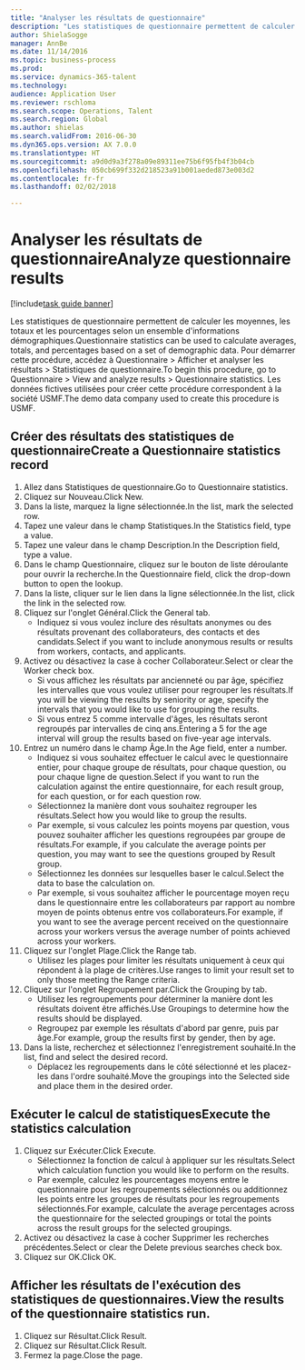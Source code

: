 ```yaml
--- 
title: "Analyser les résultats de questionnaire"
description: "Les statistiques de questionnaire permettent de calculer les moyennes, les totaux et les pourcentages selon un ensemble d'informations démographiques."
author: ShielaSogge
manager: AnnBe
ms.date: 11/14/2016
ms.topic: business-process
ms.prod: 
ms.service: dynamics-365-talent
ms.technology: 
audience: Application User
ms.reviewer: rschloma
ms.search.scope: Operations, Talent
ms.search.region: Global
ms.author: shielas
ms.search.validFrom: 2016-06-30
ms.dyn365.ops.version: AX 7.0.0
ms.translationtype: HT
ms.sourcegitcommit: a9d0d9a3f278a09e89311ee75b6f95fb4f3b04cb
ms.openlocfilehash: 050cb699f332d218523a91b001aeded873e003d2
ms.contentlocale: fr-fr
ms.lasthandoff: 02/02/2018

---
```

# <a name="analyze-questionnaire-results"></a><span data-ttu-id="b0523-103">Analyser les résultats de questionnaire</span><span class="sxs-lookup"><span data-stu-id="b0523-103">Analyze questionnaire results</span></span>

[!include[task guide banner](../../includes/task-guide-banner.md)]

<span data-ttu-id="b0523-104">Les statistiques de questionnaire permettent de calculer les moyennes, les totaux et les pourcentages selon un ensemble d'informations démographiques.</span><span class="sxs-lookup"><span data-stu-id="b0523-104">Questionnaire statistics can be used to calculate averages, totals, and percentages based on a set of demographic data.</span></span> <span data-ttu-id="b0523-105">Pour démarrer cette procédure, accédez à Questionnaire > Afficher et analyser les résultats > Statistiques de questionnaire.</span><span class="sxs-lookup"><span data-stu-id="b0523-105">To begin this procedure, go to Questionnaire > View and analyze results > Questionnaire statistics.</span></span> <span data-ttu-id="b0523-106">Les données fictives utilisées pour créer cette procédure correspondent à la société USMF.</span><span class="sxs-lookup"><span data-stu-id="b0523-106">The demo data company used to create this procedure is USMF.</span></span>


## <a name="create-a-questionnaire-statistics-record"></a><span data-ttu-id="b0523-107">Créer des résultats des statistiques de questionnaire</span><span class="sxs-lookup"><span data-stu-id="b0523-107">Create a Questionnaire statistics record</span></span>
1. <span data-ttu-id="b0523-108">Allez dans Statistiques de questionnaire.</span><span class="sxs-lookup"><span data-stu-id="b0523-108">Go to Questionnaire statistics.</span></span>
2. <span data-ttu-id="b0523-109">Cliquez sur Nouveau.</span><span class="sxs-lookup"><span data-stu-id="b0523-109">Click New.</span></span>
3. <span data-ttu-id="b0523-110">Dans la liste, marquez la ligne sélectionnée.</span><span class="sxs-lookup"><span data-stu-id="b0523-110">In the list, mark the selected row.</span></span>
4. <span data-ttu-id="b0523-111">Tapez une valeur dans le champ Statistiques.</span><span class="sxs-lookup"><span data-stu-id="b0523-111">In the Statistics field, type a value.</span></span>
5. <span data-ttu-id="b0523-112">Tapez une valeur dans le champ Description.</span><span class="sxs-lookup"><span data-stu-id="b0523-112">In the Description field, type a value.</span></span>
6. <span data-ttu-id="b0523-113">Dans le champ Questionnaire, cliquez sur le bouton de liste déroulante pour ouvrir la recherche.</span><span class="sxs-lookup"><span data-stu-id="b0523-113">In the Questionnaire field, click the drop-down button to open the lookup.</span></span>
7. <span data-ttu-id="b0523-114">Dans la liste, cliquer sur le lien dans la ligne sélectionnée.</span><span class="sxs-lookup"><span data-stu-id="b0523-114">In the list, click the link in the selected row.</span></span>
8. <span data-ttu-id="b0523-115">Cliquez sur l'onglet Général.</span><span class="sxs-lookup"><span data-stu-id="b0523-115">Click the General tab.</span></span>
    * <span data-ttu-id="b0523-116">Indiquez si vous voulez inclure des résultats anonymes ou des résultats provenant des collaborateurs, des contacts et des candidats.</span><span class="sxs-lookup"><span data-stu-id="b0523-116">Select if you want to include anonymous results or results from workers, contacts, and applicants.</span></span>  
9. <span data-ttu-id="b0523-117">Activez ou désactivez la case à cocher Collaborateur.</span><span class="sxs-lookup"><span data-stu-id="b0523-117">Select or clear the Worker check box.</span></span>
    * <span data-ttu-id="b0523-118">Si vous affichez les résultats par ancienneté ou par âge, spécifiez les intervalles que vous voulez utiliser pour regrouper les résultats.</span><span class="sxs-lookup"><span data-stu-id="b0523-118">If you will be viewing the results by seniority or age, specify the intervals that you would like to use for grouping the results.</span></span>  
    * <span data-ttu-id="b0523-119">Si vous entrez 5 comme intervalle d'âges, les résultats seront regroupés par intervalles de cinq ans.</span><span class="sxs-lookup"><span data-stu-id="b0523-119">Entering a 5 for the age interval will group the results based on five-year age intervals.</span></span>  
10. <span data-ttu-id="b0523-120">Entrez un numéro dans le champ Âge.</span><span class="sxs-lookup"><span data-stu-id="b0523-120">In the Age field, enter a number.</span></span>
    * <span data-ttu-id="b0523-121">Indiquez si vous souhaitez effectuer le calcul avec le questionnaire entier, pour chaque groupe de résultats, pour chaque question, ou pour chaque ligne de question.</span><span class="sxs-lookup"><span data-stu-id="b0523-121">Select if you want to run the calculation against the entire questionnaire, for each result group, for each question, or for each question row.</span></span>  
    * <span data-ttu-id="b0523-122">Sélectionnez la manière dont vous souhaitez regrouper les résultats.</span><span class="sxs-lookup"><span data-stu-id="b0523-122">Select how you would like to group the results.</span></span>  
    * <span data-ttu-id="b0523-123">Par exemple, si vous calculez les points moyens par question, vous pouvez souhaiter afficher les questions regroupées par groupe de résultats.</span><span class="sxs-lookup"><span data-stu-id="b0523-123">For example, if you calculate the average points per question, you may want to see the questions grouped by Result group.</span></span>  
    * <span data-ttu-id="b0523-124">Sélectionnez les données sur lesquelles baser le calcul.</span><span class="sxs-lookup"><span data-stu-id="b0523-124">Select the data to base the calculation on.</span></span>  
    * <span data-ttu-id="b0523-125">Par exemple, si vous souhaitez afficher le pourcentage moyen reçu dans le questionnaire entre les collaborateurs par rapport au nombre moyen de points obtenus entre vos collaborateurs.</span><span class="sxs-lookup"><span data-stu-id="b0523-125">For example, if you want to see the average percent received on the questionnaire across your workers versus the average number of points achieved across your workers.</span></span>  
11. <span data-ttu-id="b0523-126">Cliquez sur l'onglet Plage.</span><span class="sxs-lookup"><span data-stu-id="b0523-126">Click the Range tab.</span></span>
    * <span data-ttu-id="b0523-127">Utilisez les plages pour limiter les résultats uniquement à ceux qui répondent à la plage de critères.</span><span class="sxs-lookup"><span data-stu-id="b0523-127">Use ranges to limit your result set to only those meeting the Range criteria.</span></span>  
12. <span data-ttu-id="b0523-128">Cliquez sur l'onglet Regroupement par.</span><span class="sxs-lookup"><span data-stu-id="b0523-128">Click the Grouping by tab.</span></span>
    * <span data-ttu-id="b0523-129">Utilisez les regroupements pour déterminer la manière dont les résultats doivent être affichés.</span><span class="sxs-lookup"><span data-stu-id="b0523-129">Use Groupings to determine how the results should be displayed.</span></span>  
    * <span data-ttu-id="b0523-130">Regroupez par exemple les résultats d'abord par genre, puis par âge.</span><span class="sxs-lookup"><span data-stu-id="b0523-130">For example, group the results first by gender, then by age.</span></span>  
13. <span data-ttu-id="b0523-131">Dans la liste, recherchez et sélectionnez l'enregistrement souhaité.</span><span class="sxs-lookup"><span data-stu-id="b0523-131">In the list, find and select the desired record.</span></span>
    * <span data-ttu-id="b0523-132">Déplacez les regroupements dans le côté sélectionné et les placez-les dans l'ordre souhaité.</span><span class="sxs-lookup"><span data-stu-id="b0523-132">Move the groupings into the Selected side and place them in the desired order.</span></span>  

## <a name="execute-the-statistics-calculation"></a><span data-ttu-id="b0523-133">Exécuter le calcul de statistiques</span><span class="sxs-lookup"><span data-stu-id="b0523-133">Execute the statistics calculation</span></span>
1. <span data-ttu-id="b0523-134">Cliquez sur Exécuter.</span><span class="sxs-lookup"><span data-stu-id="b0523-134">Click Execute.</span></span>
    * <span data-ttu-id="b0523-135">Sélectionnez la fonction de calcul à appliquer sur les résultats.</span><span class="sxs-lookup"><span data-stu-id="b0523-135">Select which calculation function you would like to perform on the results.</span></span>  
    * <span data-ttu-id="b0523-136">Par exemple, calculez les pourcentages moyens entre le questionnaire pour les regroupements sélectionnés ou additionnez les points entre les groupes de résultats pour les regroupements sélectionnés.</span><span class="sxs-lookup"><span data-stu-id="b0523-136">For example, calculate the average percentages across the questionnaire for the selected groupings or total the points across the result groups for the selected groupings.</span></span>  
2. <span data-ttu-id="b0523-137">Activez ou désactivez la case à cocher Supprimer les recherches précédentes.</span><span class="sxs-lookup"><span data-stu-id="b0523-137">Select or clear the Delete previous searches check box.</span></span>
3. <span data-ttu-id="b0523-138">Cliquez sur OK.</span><span class="sxs-lookup"><span data-stu-id="b0523-138">Click OK.</span></span>

## <a name="view-the-results-of-the-questionnaire-statistics-run"></a><span data-ttu-id="b0523-139">Afficher les résultats de l'exécution des statistiques de questionnaires.</span><span class="sxs-lookup"><span data-stu-id="b0523-139">View the results of the questionnaire statistics run.</span></span>
1. <span data-ttu-id="b0523-140">Cliquez sur Résultat.</span><span class="sxs-lookup"><span data-stu-id="b0523-140">Click Result.</span></span>
2. <span data-ttu-id="b0523-141">Cliquez sur Résultat.</span><span class="sxs-lookup"><span data-stu-id="b0523-141">Click Result.</span></span>
3. <span data-ttu-id="b0523-142">Fermez la page.</span><span class="sxs-lookup"><span data-stu-id="b0523-142">Close the page.</span></span>


